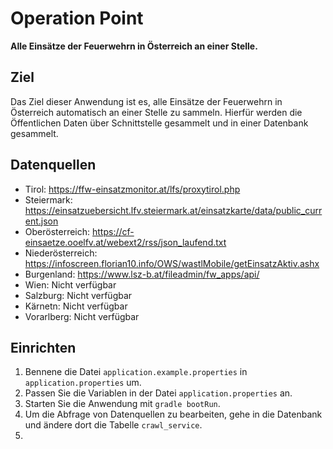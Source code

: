 # Operation Point
**Alle Einsätze der Feuerwehrn in Österreich an einer Stelle.**

## Ziel
Das Ziel dieser Anwendung ist es, alle Einsätze der Feuerwehrn in Österreich automatisch an einer Stelle zu sammeln.
Hierfür werden die Öffentlichen Daten über Schnittstelle gesammelt und in einer Datenbank gesammelt.

## Datenquellen
- Tirol: https://ffw-einsatzmonitor.at/lfs/proxytirol.php
- Steiermark: https://einsatzuebersicht.lfv.steiermark.at/einsatzkarte/data/public_current.json
- Oberösterreich: https://cf-einsaetze.ooelfv.at/webext2/rss/json_laufend.txt
- Niederösterreich: https://infoscreen.florian10.info/OWS/wastlMobile/getEinsatzAktiv.ashx
- Burgenland: https://www.lsz-b.at/fileadmin/fw_apps/api/
- Wien: Nicht verfügbar
- Salzburg: Nicht verfügbar
- Kärnetn: Nicht verfügbar
- Vorarlberg: Nicht verfügbar

## Einrichten
1. Bennene die Datei `application.example.properties` in `application.properties` um.
2. Passen Sie die Variablen in der Datei `application.properties` an.
3. Starten Sie die Anwendung mit `gradle bootRun`.
4. Um die Abfrage von Datenquellen zu bearbeiten, gehe in die Datenbank und ändere dort die Tabelle `crawl_service`.
5. 